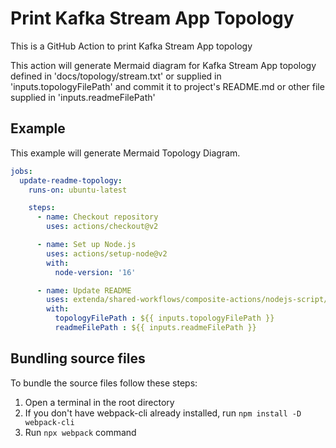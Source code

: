 # Print Kafka Stream App Topology

This is a GitHub Action to print Kafka Stream App topology

This action will generate Mermaid diagram for Kafka Stream App topology defined in 'docs/topology/stream.txt' or supplied in 'inputs.topologyFilePath' and commit it to project's README.md or other file supplied in 'inputs.readmeFilePath'

## Example

This example will generate Mermaid Topology Diagram.

```yaml
jobs:
  update-readme-topology:
    runs-on: ubuntu-latest

    steps:
      - name: Checkout repository
        uses: actions/checkout@v2

      - name: Set up Node.js
        uses: actions/setup-node@v2
        with:
          node-version: '16'

      - name: Update README
        uses: extenda/shared-workflows/composite-actions/nodejs-script/print-topology@v0
        with:
          topologyFilePath : ${{ inputs.topologyFilePath }}
          readmeFilePath : ${{ inputs.readmeFilePath }}
```

## Bundling source files

To bundle the source files follow these steps:
1. Open a terminal in the root directory
2. If you don't have webpack-cli already installed, run `npm install -D webpack-cli`
3. Run `npx webpack` command